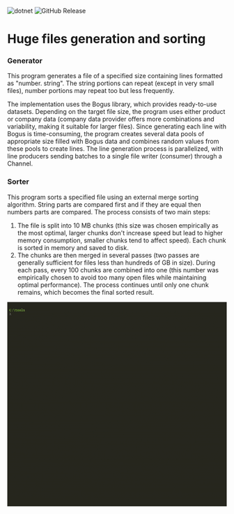 ![dotnet](https://img.shields.io/badge/.NET-512BD4?style=flat&logo=.net&logoColor=white)
![GitHub Release](https://img.shields.io/github/v/release/Maximvolk/huge-files-sorter)

# Huge files generation and sorting

### Generator

This program generates a file of a specified size containing lines formatted as "number. string". The string portions can repeat (except in very small files), number portions may repeat too but less frequently.

The implementation uses the Bogus library, which provides ready-to-use datasets. Depending on the target file size, the program uses either product or company data (company data provider offers more combinations and variability, making it suitable for larger files). Since generating each line with Bogus is time-consuming, the program creates several data pools of appropriate size filled with Bogus data and combines random values from these pools to create lines. The line generation process is parallelized, with line producers sending batches to a single file writer (consumer) through a Channel.

### Sorter

This program sorts a specified file using an external merge sorting algorithm. String parts are compared first and if they are equal then numbers parts are compared. The process consists of two main steps:
1. The file is split into 10 MB chunks (this size was chosen empirically as the most optimal, larger chunks don't increase speed but lead to higher memory consumption, smaller chunks tend to affect speed). Each chunk is sorted in memory and saved to disk.
2. The chunks are then merged in several passes (two passes are generally sufficient for files less than hundreds of GB in size). During each pass, every 100 chunks are combined into one (this number was empirically chosen to avoid too many open files while maintaining optimal performance). The process continues until only one chunk remains, which becomes the final sorted result.  

![](./demo.gif)
